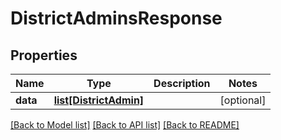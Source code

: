 # DistrictAdminsResponse

## Properties
Name | Type | Description | Notes
------------ | ------------- | ------------- | -------------
**data** | [**list[DistrictAdmin]**](DistrictAdmin.md) |  | [optional] 

[[Back to Model list]](README.md#documentation-for-models) [[Back to API list]](README.md#documentation-for-api-endpoints) [[Back to README]](README.md)


